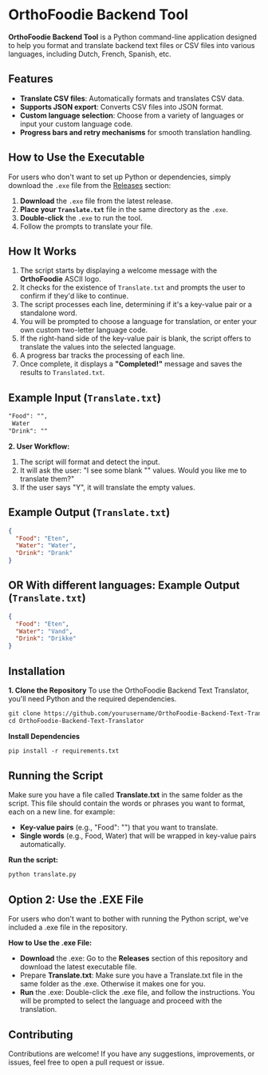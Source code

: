 # OrthoFoodie Backend Tool

**OrthoFoodie Backend Tool** is a Python command-line application designed to help you format and translate backend text files or CSV files into various languages, including Dutch, French, Spanish, etc.

## Features
- **Translate CSV files**: Automatically formats and translates CSV data.
- **Supports JSON export**: Converts CSV files into JSON format.
- **Custom language selection**: Choose from a variety of languages or input your custom language code.
- **Progress bars and retry mechanisms** for smooth translation handling.

## How to Use the Executable

For users who don't want to set up Python or dependencies, simply download the `.exe` file from the [Releases](https://github.com/OrthoFoodie-Backend-Text-Translator/releases) section:

1. **Download** the `.exe` file from the latest release.
2. **Place your `Translate.txt`** file in the same directory as the `.exe`.
3. **Double-click** the `.exe` to run the tool.
4. Follow the prompts to translate your file.

## How It Works

1. The script starts by displaying a welcome message with the **OrthoFoodie** ASCII logo.
2. It checks for the existence of `Translate.txt` and prompts the user to confirm if they'd like to continue.
3. The script processes each line, determining if it's a key-value pair or a standalone word.
4. You will be prompted to choose a language for translation, or enter your own custom two-letter language code.
5. If the right-hand side of the key-value pair is blank, the script offers to translate the values into the selected language.
6. A progress bar tracks the processing of each line.
7. Once complete, it displays a **"Completed!"** message and saves the results to `Translated.txt`.

## Example Input (`Translate.txt`)

```txt
"Food": "",
 Water
"Drink": ""
```

**2. User Workflow:**
1. The script will format and detect the input.
2. It will ask the user: "I see some blank "" values. Would you like me to translate them?"
3. If the user says "Y", it will translate the empty values.

## Example Output (`Translate.txt`)
```json
{
  "Food": "Eten",
  "Water": "Water",
  "Drink": "Drank"
}
```

## OR With different languages: Example Output (`Translate.txt`)
```json
{
  "Food": "Eten",
  "Water": "Vand",
  "Drink": "Drikke"
}
```

## Installation
**1. Clone the Repository**
To use the OrthoFoodie Backend Text Translator, you'll need Python and the required dependencies.

```txt
git clone https://github.com/yourusername/OrthoFoodie-Backend-Text-Translator.git
cd OrthoFoodie-Backend-Text-Translator
```

**Install Dependencies**
```txt
pip install -r requirements.txt
```
## Running the Script
Make sure you have a file called **Translate.txt** in the same folder as the script. This file should contain the words or phrases you want to format, each on a new line. for example:
- **Key-value pairs** (e.g., "Food": "") that you want to translate.
- **Single words** (e.g., Food, Water) that will be wrapped in key-value pairs automatically.

**Run the script:**
```txt
python translate.py
```

## Option 2: Use the .EXE File
For users who don't want to bother with running the Python script, we've included a .exe file in the repository.

**How to Use the .exe File:**
-  **Download** the .exe: Go to the **Releases** section of this repository and download the latest executable file.
-  Prepare **Translate.txt**: Make sure you have a Translate.txt file in the same folder as the .exe. Otherwise it makes one for you.
-  **Run** the .exe: Double-click the .exe file, and follow the instructions. You will be prompted to select the language and proceed with the translation.
## Contributing
Contributions are welcome! If you have any suggestions, improvements, or issues, feel free to open a pull request or issue.








